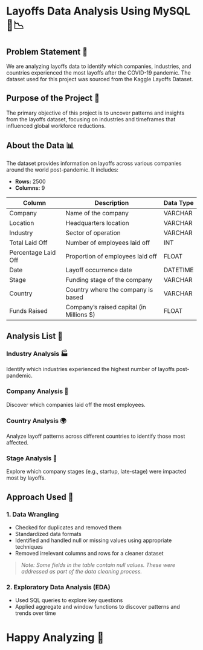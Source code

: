 # Layoffs Data Analysis Using MySQL 💼📉 

##  Problem Statement 🧩
We are analyzing layoffs data to identify which companies, industries, and countries experienced the most layoffs after the COVID-19 pandemic. The dataset used for this project was sourced from the Kaggle Layoffs Dataset.

##  Purpose of the Project 🎯
The primary objective of this project is to uncover patterns and insights from the layoffs dataset, focusing on industries and timeframes that influenced global workforce reductions.

##  About the Data 📊 
The dataset provides information on layoffs across various companies around the world post-pandemic. It includes:
- **Rows:** 2500  
- **Columns:** 9  

| Column              | Description                                     | Data Type   |
|---------------------|--------------------------------------------------|-------------|
| Company             | Name of the company                              | VARCHAR     |
| Location            | Headquarters location                            | VARCHAR     |
| Industry            | Sector of operation                              | VARCHAR     |
| Total Laid Off      | Number of employees laid off                     | INT         |
| Percentage Laid Off | Proportion of employees laid off                 | FLOAT       |
| Date                | Layoff occurrence date                           | DATETIME    |
| Stage               | Funding stage of the company                     | VARCHAR     |
| Country             | Country where the company is based               | VARCHAR     |
| Funds Raised        | Company’s raised capital (in Millions $)         | FLOAT       |

##  Analysis List 📌

### Industry Analysis  🏭
Identify which industries experienced the highest number of layoffs post-pandemic.

###  Company Analysis  🏢
Discover which companies laid off the most employees.

###  Country Analysis  🌍
Analyze layoff patterns across different countries to identify those most affected.

### Stage Analysis  🚀 
Explore which company stages (e.g., startup, late-stage) were impacted most by layoffs.

## Approach Used  🧹

### 1. Data Wrangling  
- Checked for duplicates and removed them  
- Standardized data formats  
- Identified and handled null or missing values using appropriate techniques  
- Removed irrelevant columns and rows for a cleaner dataset

> *Note: Some fields in the table contain null values. These were addressed as part of the data cleaning process.*

### 2. Exploratory Data Analysis (EDA)  
- Used SQL queries to explore key questions  
- Applied aggregate and window functions to discover patterns and trends over time

# Happy Analyzing 🚀
